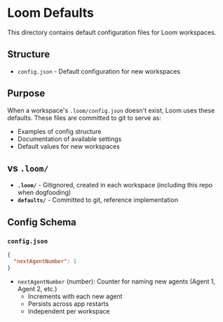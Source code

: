 # Loom Defaults

This directory contains default configuration files for Loom workspaces.

## Structure

- `config.json` - Default configuration for new workspaces

## Purpose

When a workspace's `.loom/config.json` doesn't exist, Loom uses these defaults.
These files are committed to git to serve as:
- Examples of config structure
- Documentation of available settings
- Default values for new workspaces

## vs `.loom/`

- **`.loom/`** - Gitignored, created in each workspace (including this repo when dogfooding)
- **`defaults/`** - Committed to git, reference implementation

## Config Schema

### `config.json`

```json
{
  "nextAgentNumber": 1
}
```

- `nextAgentNumber` (number): Counter for naming new agents (Agent 1, Agent 2, etc.)
  - Increments with each new agent
  - Persists across app restarts
  - Independent per workspace
